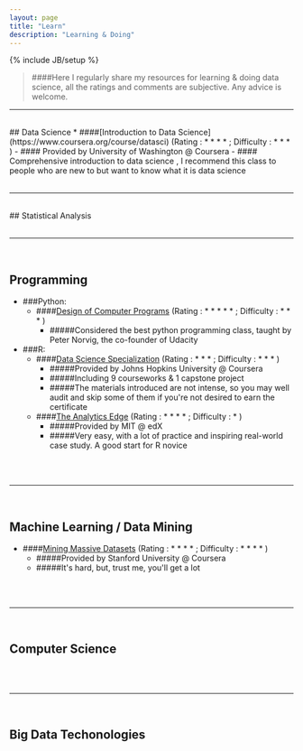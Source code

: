 ```yaml
---
layout: page
title: "Learn"
description: "Learning & Doing"
---
```

{% include JB/setup %}
> ####Here I regularly share my resources for learning & doing data science, all the ratings and comments are subjective. Any advice is welcome.

 

---
<br />                   
## Data Science
* ####[Introduction to Data Science](https://www.coursera.org/course/datasci) (Rating : * * * * ; Difficulty : * * * )
	- #### Provided by University of Washington @ Coursera
	- #### Comprehensive introduction to data science , I recommend this class to people who are new to but want to know what it is data science


<br />
<br />

---
<br />  
## Statistical Analysis





<br />
<br />

---
<br />  

## Programming
* ###Python:
	* ####[Design of Computer Programs](https://www.udacity.com/course/design-of-computer-programs--cs212) (Rating : * * * * * ;  Difficulty : * * * )
		- #####Considered the best python programming class, taught by Peter Norvig, the co-founder of Udacity
* ###R:
	* ####[Data Science Specialization](https://www.coursera.org/specialization/jhudatascience/1) (Rating : * * * ; Difficulty : * * * )
		- #####Provided by Johns Hopkins University @ Coursera
		- #####Including 9 courseworks & 1 capstone project
		- #####The materials introduced are not intense, so you may well audit and skip some of them if you're not desired to earn the certificate
	* ####[The Analytics Edge](https://www.edx.org/course/analytics-edge-mitx-15-071x-0) (Rating : * * * * ; Difficulty : * )
		- #####Provided by MIT @ edX
		- #####Very easy, with a lot of practice and inspiring real-world case study. A good start for R novice


<br />
<br />

---
<br />  


## Machine Learning / Data Mining
* ####[Mining Massive Datasets](https://www.coursera.org/course/mmds) (Rating : * * * * ; Difficulty : * * * * )
	- #####Provided by Stanford University @ Coursera
	- #####It's hard, but, trust me, you'll get a lot


<br />
<br />

---
<br />  




## Computer Science


<br />
<br />

---
<br />  


## Big Data Techonologies


<br />
<br />
